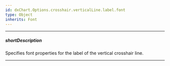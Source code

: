 ```yaml
---
id: dxChart.Options.crosshair.verticalLine.label.font
type: Object
inherits: Font
---
```

---
##### shortDescription
Specifies font properties for the label of the vertical crosshair line.

---

